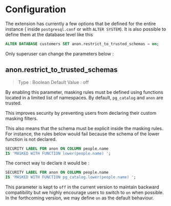 Configuration
===============================================================================

The extension has currently a few options that be defined for the entire
instance ( inside `postgresql.conf` or with `ALTER SYSTEM`). It is also possible
to define them at the database level like this

```sql
ALTER DATABASE customers SET anon.restrict_to_trusted_schemas = on;
```

Only superuser can change the parameters below :


anon.restrict_to_trusted_schemas
--------------------------------------------------------------------------------

> Type : Boolean
> Default Value : off

By enabling this parameter, masking rules must be defined using functions
located in a limited list of namespaces. By default, `pg_catalog` and `anon`
are trusted.

This improves security by preventing users from declaring their custom masking
filters.

This also means that the schema must be explicit inside the masking rules. For
instance, the rules below would fail because the schema of the lower function
is not declared.

```sql
SECURITY LABEL FOR anon ON COLUMN people.name
IS 'MASKED WITH FUNCTION lower(people.name) ';
```

The correct way to declare it would be :

```sql
SECURITY LABEL FOR anon ON COLUMN people.name
IS 'MASKED WITH FUNCTION pg_catalog.lower(people.name) ';
```

This parameter is kept to `off` in the current version to maintain backward
compatibility but we highly encourage users to switch to `on` when possible.
In the forthcoming version, we may define `on` as the default behaviour.



